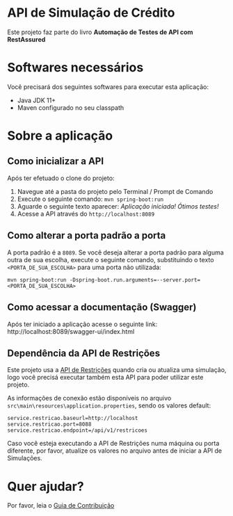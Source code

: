 # API de Simulação de Crédito
Este projeto faz parte do livro **Automação de Testes de API com RestAssured**

# Softwares necessários
Você precisará dos seguintes softwares para executar esta aplicação:
* Java JDK 11+
* Maven configurado no seu classpath

# Sobre a aplicação

## Como inicializar a API
Após ter efetuado o clone do projeto:
1. Navegue até a pasta do projeto pelo Terminal / Prompt de Comando
2. Execute o seguinte comando: `mvn spring-boot:run`
3. Aguarde o seguinte texto aparecer: _Aplicação iniciada! Ótimos testes!_
4. Acesse a API através do `http://localhost:8089`

## Como alterar a porta padrão a porta
A porta padrão é a `8089`.
Se você deseja alterar a porta padrão para alguma outra de sua escolha, execute o seguinte comando, substituindo
o texto `<PORTA_DE_SUA_ESCOLHA>` para uma porta não utilizada:
```
mvn spring-boot:run -Dspring-boot.run.arguments=--server.port=<PORTA_DE_SUA_ESCOLHA>
```

## Como acessar a documentação (Swagger)
Após ter iniciado a aplicação acesse o seguinte link: http://localhost:8089/swagger-ui/index.html

## Dependência da API de Restrições
Este projeto usa a [API de Restrições](https://github.com/eliasnogueira/restricao-credito-api) quando cria ou atualiza uma simulação, logo você precisá executar também 
esta API para poder utilizar este projeto.

As informações de conexão estão disponíveis no arquivo `src\main\resources\application.properties`, sendo os valores default:

```properties
service.restricao.baseurl=http://localhost
service.restricao.port=8088
service.restricao.endpoint=/api/v1/restricoes
```

Caso você esteja executando a API de Restrições numa máquina ou porta diferente, por favor, atualize os valores no 
arquivo antes de iniciar a API de Simulações.

# Quer ajudar?
Por favor, leia o [Guia de Contribuição](CONTRIBUTING.md)
